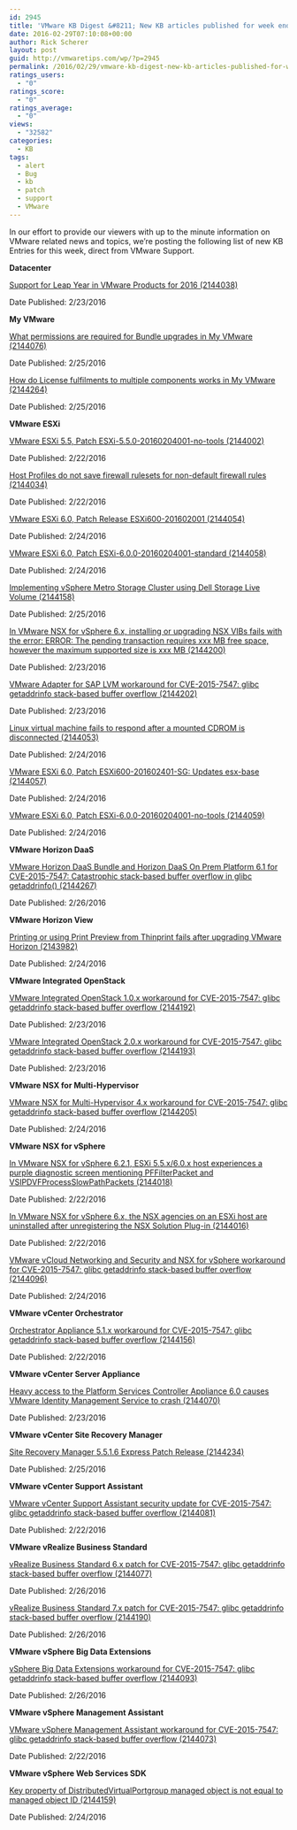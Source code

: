 ```yaml
---
id: 2945
title: 'VMware KB Digest &#8211; New KB articles published for week ending 2/27/16'
date: 2016-02-29T07:10:08+00:00
author: Rick Scherer
layout: post
guid: http://vmwaretips.com/wp/?p=2945
permalink: /2016/02/29/vmware-kb-digest-new-kb-articles-published-for-week-ending-22716/
ratings_users:
  - "0"
ratings_score:
  - "0"
ratings_average:
  - "0"
views:
  - "32582"
categories:
  - KB
tags:
  - alert
  - Bug
  - kb
  - patch
  - support
  - VMware
---
```

In our effort to provide our viewers with up to the minute information on VMware related news and topics, we&#8217;re posting the following list of new KB Entries for this week, direct from VMware Support.

<!--more-->

**Datacenter**
  
[Support for Leap Year in VMware Products for 2016 (2144038)](http://vmw.re/1OHVYBX)
  
Date Published: 2/23/2016

**My VMware**
  
[What permissions are required for Bundle upgrades in My VMware (2144076)](http://vmw.re/1Uu2Eeg)
  
Date Published: 2/25/2016
  
[How do License fulfilments to multiple components works in My VMware (2144264)](http://vmw.re/1OHVYC1)
  
Date Published: 2/25/2016

**VMware ESXi**
  
[VMware ESXi 5.5, Patch ESXi-5.5.0-20160204001-no-tools (2144002)](http://vmw.re/1Uu2Eei)
  
Date Published: 2/22/2016
  
[Host Profiles do not save firewall rulesets for non-default firewall rules (2144034)](http://vmw.re/1OHVYC3)
  
Date Published: 2/22/2016
  
[VMware ESXi 6.0, Patch Release ESXi600-201602001 (2144054)](http://vmw.re/1Uu2Eek)
  
Date Published: 2/24/2016
  
[VMware ESXi 6.0, Patch ESXi-6.0.0-20160204001-standard (2144058)](http://vmw.re/1OHVYC7)
  
Date Published: 2/24/2016
  
[Implementing vSphere Metro Storage Cluster using Dell Storage Live Volume (2144158)](http://vmw.re/1Uu2DqF)
  
Date Published: 2/25/2016
  
[In VMware NSX for vSphere 6.x, installing or upgrading NSX VIBs fails with the error: ERROR: The pending transaction requires xxx MB free space, however the maximum supported size is xxx MB (2144200)](http://vmw.re/1OHVYSm)
  
Date Published: 2/23/2016
  
[VMware Adapter for SAP LVM workaround for CVE-2015-7547: glibc getaddrinfo stack-based buffer overflow (2144202)](http://vmw.re/1Uu2DqH)
  
Date Published: 2/23/2016
  
[Linux virtual machine fails to respond after a mounted CDROM is disconnected (2144053)](http://vmw.re/1OHVYSt)
  
Date Published: 2/24/2016
  
[VMware ESXi 6.0, Patch ESXi600-201602401-SG: Updates esx-base (2144057)](http://vmw.re/1Uu2Een)
  
Date Published: 2/24/2016
  
[VMware ESXi 6.0, Patch ESXi-6.0.0-20160204001-no-tools (2144059)](http://vmw.re/1OHVYSw)
  
Date Published: 2/24/2016

**VMware Horizon DaaS**
  
[VMware Horizon DaaS Bundle and Horizon DaaS On Prem Platform 6.1 for CVE-2015-7547: Catastrophic stack-based buffer overflow in glibc getaddrinfo() (2144267)](http://vmw.re/1Uu2DqJ)
  
Date Published: 2/26/2016

**VMware Horizon View**
  
[Printing or using Print Preview from Thinprint fails after upgrading VMware Horizon (2143982)](http://vmw.re/1OHVWtI)
  
Date Published: 2/24/2016

**VMware Integrated OpenStack**
  
[VMware Integrated OpenStack 1.0.x workaround for CVE-2015-7547: glibc getaddrinfo stack-based buffer overflow (2144192)](http://vmw.re/1Uu2EuB)
  
Date Published: 2/23/2016
  
[VMware Integrated OpenStack 2.0.x workaround for CVE-2015-7547: glibc getaddrinfo stack-based buffer overflow (2144193)](http://vmw.re/1OHVWtK)
  
Date Published: 2/23/2016

**VMware NSX for Multi-Hypervisor**
  
[VMware NSX for Multi-Hypervisor 4.x workaround for CVE-2015-7547: glibc getaddrinfo stack-based buffer overflow (2144205)](http://vmw.re/1Uu2DqL)
  
Date Published: 2/24/2016

**VMware NSX for vSphere**
  
[In VMware NSX for vSphere 6.2.1, ESXi 5.5.x/6.0.x host experiences a purple diagnostic screen mentioning PFFilterPacket and VSIPDVFProcessSlowPathPackets (2144018)](http://vmw.re/1OHVWtO)
  
Date Published: 2/22/2016
  
[In VMware NSX for vSphere 6.x, the NSX agencies on an ESXi host are uninstalled after unregistering the NSX Solution Plug-in (2144016)](http://vmw.re/1Uu2EuF)
  
Date Published: 2/22/2016
  
[VMware vCloud Networking and Security and NSX for vSphere workaround for CVE-2015-7547: glibc getaddrinfo stack-based buffer overflow (2144096)](http://vmw.re/1OHVZ8Q)
  
Date Published: 2/24/2016

**VMware vCenter Orchestrator**
  
[Orchestrator Appliance 5.1.x workaround for CVE-2015-7547: glibc getaddrinfo stack-based buffer overflow (2144156)](http://vmw.re/1Uu2DqN)
  
Date Published: 2/22/2016

**VMware vCenter Server Appliance**
  
[Heavy access to the Platform Services Controller Appliance 6.0 causes VMware Identity Management Service to crash (2144070)](http://vmw.re/1OHVZ8U)
  
Date Published: 2/23/2016

**VMware vCenter Site Recovery Manager**
  
[Site Recovery Manager 5.5.1.6 Express Patch Release (2144234)](http://vmw.re/1Uu2DqP)
  
Date Published: 2/25/2016

**VMware vCenter Support Assistant**
  
[VMware vCenter Support Assistant security update for CVE-2015-7547: glibc getaddrinfo stack-based buffer overflow (2144081)](http://vmw.re/1OHVWtX)
  
Date Published: 2/22/2016

**VMware vRealize Business Standard**
  
[vRealize Business Standard 6.x patch for CVE-2015-7547: glibc getaddrinfo stack-based buffer overflow (2144077)](http://vmw.re/1Uu2EuH)
  
Date Published: 2/26/2016
  
[vRealize Business Standard 7.x patch for CVE-2015-7547: glibc getaddrinfo stack-based buffer overflow (2144190)](http://vmw.re/1OHVZ93)
  
Date Published: 2/26/2016

**VMware vSphere Big Data Extensions**
  
[vSphere Big Data Extensions workaround for CVE-2015-7547: glibc getaddrinfo stack-based buffer overflow (2144093)](http://vmw.re/1Uu2DH3)
  
Date Published: 2/26/2016

**VMware vSphere Management Assistant**
  
[VMware vSphere Management Assistant workaround for CVE-2015-7547: glibc getaddrinfo stack-based buffer overflow (2144073)](http://vmw.re/1OHVWKd)
  
Date Published: 2/22/2016

**VMware vSphere Web Services SDK**
  
[Key property of DistributedVirtualPortgroup managed object is not equal to managed object ID (2144159)](http://vmw.re/1Uu2DH5)
  
Date Published: 2/24/2016